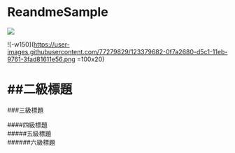 # ReandmeSample
[![](https://play.google.com/intl/en_us/badges/images/generic/en_badge_web_generic.png?hl=zh-tw)](https://play.google.com/store/apps/details?id=com.sean.green)

![-w150](https://user-images.githubusercontent.com/77279829/123379682-0f7a2680-d5c1-11eb-9761-3fad81611e56.png =100x20)





##二級標題
====
###三級標題  

####四級標題  
#####五級標題  
######六級標題  
